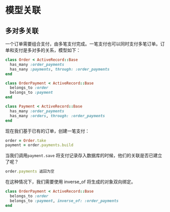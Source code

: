 # 模型关联


## 多对多关联

一个订单需要组合支付，由多笔支付完成。一笔支付也可以同时支付多笔订单。订单和支付是多对多的关系，模型如下：
```ruby
class Order < ActiveRecord::Base
  has_many :order_payments
  has_nany :payments, through: :order_payments
end

class OrderPayment < ActiveRecord::Base
  belongs_to :order
  belongs_to :payment
end

class Payment < ActiveRecord::Base
  has_many :order_payments
  has_many :orders, through: :order_payments
end
```

现在我们基于已有的订单，创建一笔支付：

```ruby
order = Order.take
payment = order.payments.build
```

当我们调用`payment.save` 将支付记录存入数据库的时候，他们的关联是否已建立了呢？

```ruby
order.payments 返回为空
```

在这种情况下，我们需要使用 inverse_of 将生成的对象双向绑定。

```ruby
class OrderPayment < ActiveRecord::Base
  belongs_to :order
  belongs_to :payment, inverse_of: :order_payments
end
```

